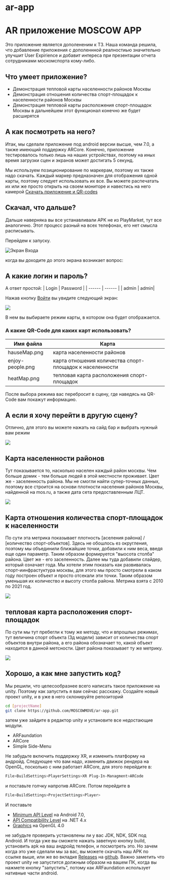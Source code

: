 # ar-app
# AR приложение MOSCOW APP

Это приложение является дополененим к ТЗ. Наша команда решила, что добавление приложения с дополеннной реалностиью значительно улучшит User Expirience и добавит интереса при презентации отчета сотрудниками москомспорта кому-либо.



## Что умеет приложение?

- Демонстрация тепловой карты населенности районов Москвы
- Демонстрация отношения количества спорт-площадок к населенности районов Москвы
- Демонстрация тепловой карты расположения спорт-площадок Москвы
в дальнейшем этот функционал конечно же будет расширятся

## А как посмотреть на него?
Итак, мы сделали приложение под android версии высше, чем 7.0, а также имеющий поддержку ARСore. Конечно, приложение тестировалось только лишь на наших устройствах, поэтому на иных время загрузки сцен и экранов может достигать 5 секунд.

Мы используем позиционирование по маркерам, поэтому их также надо скачать.
Каждый маркер предназначен для отображения одной карты, поэтому следует использовать их все. Вы можете распечатать их или же просто открыть на своем мониторе и навестись на него камерой
[Cкачать приложение и QR-codes](https://drive.google.com/drive/folders/12KOw6aUfCZ1tYxdmDWP0d0gJGhikfAP0?usp=sharing)
## Скачал, что дальше?
Дальше наверняка вы все устанавливали APK не из PlayMarket, тут все аналогично. Этот процесс разный на всех телефонах, его нет смысла расписывать.

Перейдем к запуску.

![Экран Входа](https://sun9-35.userapi.com/impg/TtXv6ErblwxBPLjwJApN-hggGOjVRRYy-3pNwA/7Dr8Sh_gvUM.jpg?size=623x1280&quality=95&sign=ba2fd59bd846ad2c1c9ddbab30560181&type=album)

когда вы доходите до этого экрана возникает вопрос:
## А какие логин и пароль?
А ответ простой:
| Login | Password |
| ------ | ------ |
| admin | admin|

Нажав кнопку [Войти]() вы увидите следующий экран:

![](https://sun9-24.userapi.com/impg/2K5aKaRYDdfxRjyZyJAItnV2YZoR087R5l9vQA/uLaaGsVsPAw.jpg?size=623x1280&quality=95&sign=6826130eb8ee6d8e2ba5de14ada4d4ff&type=album)

В нем вы выбираете режим карты, в котором она будет отображается.

### А какие QR-Code для каких карт использовать?
| Имя файла | Карта |
| ------ | ------ |
| hauseMap.png |  карта населенности районов|
| enjoy-people.png | карта отношения количества спорт-площадок к населенности|
| heatMap.png | тепловая карта расположения спорт-площадок|

После выбора режима вас перебросит в сцену, где наведясь на QR-Сode вам покажут информацию.
##  А если я хочу перейти в другую сцену?
Отлично, для этого вы можете нажать на сайд бар и выбрать нужный  вам режим

![](https://sun9-69.userapi.com/impg/03FDVJdvfbGvGLxvul0gBo5YeacOWvL8naGi3g/5lxF2Fe2Q24.jpg?size=623x1280&quality=95&sign=8c85176e34321f2a0119636dc2c7e6e0&type=album)

## Карта населенности районов
Тут показывается то, насколько населен каждый район москвы. Чем больше домик - тем больше людей в этой местности проживает. Цвет же -  заселенность района. Мы не смогли найти супер-точных данных, поэтому все строится на основи плотности населения районов Москвы, найденной на mos.ru,  а также дата сета предоставленным ЛЦТ.

![](https://sun9-19.userapi.com/impg/eJ6jf29Sqaw581VNZr4b1yQp94kUQLm--MjaKA/NZyKEYPXHOk.jpg?size=623x1280&quality=95&sign=0343b4a30e796c9f3d782751d550e8b4&type=album)

## Карта отношения количества спорт-площадок к населенности
По сути эта метрика показывает плотность [аселения района] / [количество спорт-объектов]. Здесь не обошлось ез округления, поэтому мы объединили ближайшие точки, добавили к ним веса, введя еще один параметр. Таким образом формируется "выосота столба" района. Цвет же - его заселенность. Далее мы туда добавили слайдер, который означает года. Мы хотели этим показать как развивалась спорт-иинфрастуктура москвы, для этого мы просто смотрели в каком году построен объект и просто отсекали эти точки. Таким образом уменьшая их количество и высоту столба района. Метрика взята с 2010 по 2021 год.

![](https://sun9-66.userapi.com/impg/oiU1T64BiX9bk1buuAJqHcKmEtbD3-j0KQim0A/bKxFm9h1cDM.jpg?size=623x1280&quality=95&sign=827ced80b2210c1ce697d79708b01493&type=album)

## тепловая карта расположения спорт-площадок
По сути мы тут пребегли к тому же методу, что и впрошлых режимах, тут величина спорт объекта (3д модели) зависит от количества спорт объектов внутри района, а его района обозначает то, какой объект находится  в данной метсности. Цвет района показывает ту же метрику. 

![](https://sun9-15.userapi.com/impg/Q1mKsoIi2WzzAoYyHbYBv3ONS19Te22ZyxBQqw/y-_40OXk6aM.jpg?size=623x1280&quality=95&sign=fee9ae07bd32988d80af16f2f7f38488&type=album)


## Хорошо, а как мне запустить код?
Мы решили, что целесообразнее всего написать такое приложение на unity. Поэтому как запустить я вам сейчас расскажу. 
Cоздайте новый проект unity, и в уже в него склонируйте репозиторий 
```sh
cd [projectName]
git clone https://github.com/MOSCOWMOVE/ar-app.git
```
затем уже зайдите в редактор unity и установите все недостающие модули.
- ARFaundation
- ARCore
- Simple Side-Menu

Не забудьте включить поддержку XR, и изменить платформу на андройд.
Следующее что вам надо, изменить движок рендера на OpenGL, посколько с ним работает ARCore, для этого перейдите в:
```sh
File>BuildSettings>PlayerSettings>XR Plug-In-Managment>ARCode
```
 и поставьте голчку напротив ARCore.
 Потом перейдите в 
 ```sh
File>BuildSettings>ProjectSettings>Player>
```
И поставьте 
 - [Minimum API Level]() на Android 7.0, 
 - [API Compatibility Level]() на .NET 4.x
 - [Graphiсs]() на OpenGL 4.0
 
 не забудьте проверить установлены ли у вас JDK, NDK, SDK под Android.
И тогда уже вы сможете нажать заветную кнопку build, установить apk на ваш андройд телефон, и посмотреть это. Но зачем когда это уже сделали мы за вас, вы можете скачать наш APK по ссылке выше, или же во вкладке [Releases]() на [github](). Важно заметить что проект unity не запустится должным образом на вашем ПК, когда вы нажмете кнопку "запустить", потому как ARFaundation использует нативные части android.
